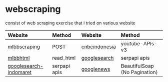 # webscraping
 consist of web scraping exercise that i tried on various website  

|Website|Method|Website|Method|
|:-|:-|:-|:-|
|[mlbbscraping](https://github.com/wjudho/webscraping/blob/main/mlbbscraping.ipynb)|POST|[cnbcindonesia](https://github.com/wjudho/webscraping/blob/main/youtube/cnbc.ipynb)|youtube-APIs-v3|
|[mlbbhtml](https://github.com/wjudho/webscraping/blob/main/mlbbhtml.ipynb)|read_html|[googlesearch](https://github.com/wjudho/webscraping/blob/main/google/googlenews.ipynb)|serpapi apis|
|[googlesearch-indomaret](https://github.com/wjudho/webscraping/blob/main/google/googlesearch-indomaret.ipynb)|serpapi apis|[googlenews](https://github.com/wjudho/webscraping/blob/main/google/manual.ipynb)|BeautifulSoap (No Pagination)|